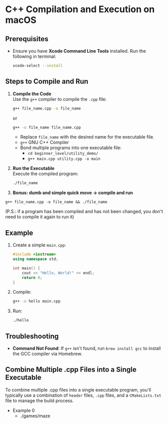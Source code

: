 # C++ Compilation and Execution on macOS

## Prerequisites
- Ensure you have **Xcode Command Line Tools** installed. Run the following in terminal:
    ```bash
    xcode-select --install
    ```

## Steps to Compile and Run

1. **Compile the Code**  
    Use the `g++` compiler to compile the `.cpp` file:
    ```bash
    g++ file_name.cpp -o file_name
    ```
    or
    ```bash
    g++ -o file_name file_name.cpp
    ```
    - Replace `file_name` with the desired name for the executable file.
    - `g++` GNU C++ Compiler
    - Bond multiple programs into one executable file:
        - `cd beginner_level/utility_demo/`
        - `g++ main.cpp utility.cpp -o main`

2. **Run the Executable**  
    Execute the compiled program:
    ```bash
    ./file_name
    ```

3. **Bonus: dumb and simple quick move -> compile and run**
```
g++ file_name.cpp -o file_name && ./file_name
```
(P.S.: if a program has been compiled and has not been changed, you don't need to compile it again to run it)


## Example

1. Create a simple `main.cpp`:
    ```cpp
    #include <iostream>
    using namespace std;

    int main() {
        cout << "Hello, World!" << endl;
        return 0;
    }
    ```

2. Compile:
    ```bash
    g++ -o hello main.cpp
    ```

3. Run:
    ```bash
    ./hello
    ```

## Troubleshooting
- **Command Not Found**: If `g++` isn't found, run `brew install gcc` to install the GCC compiler via Homebrew.


## Combine Multiple .cpp Files into a Single Executable
To combine multiple .cpp files into a single executable program, you'll typically use a combination of `header` files, `.cpp` files, and a `CMakeLists.txt` file to manage the build process.

- Example 0
    - ./games/maze